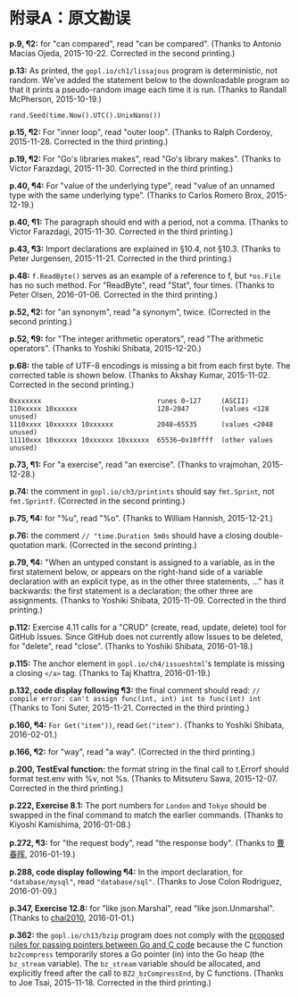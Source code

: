 # 附录A：原文勘误

**p.9, ¶2:** for "can compared", read "can be compared". \(Thanks to Antonio Macías Ojeda, 2015-10-22. Corrected in the second printing.\)

**p.13:** As printed, the `gopl.io/ch1/lissajous` program is deterministic, not random. We've added the statement below to the downloadable program so that it prints a pseudo-random image each time it is run. \(Thanks to Randall McPherson, 2015-10-19.\)

`rand.Seed(time.Now().UTC().UnixNano())`

**p.15, ¶2:** For "inner loop", read "outer loop". \(Thanks to Ralph Corderoy, 2015-11-28. Corrected in the third printing.\)

**p.19, ¶2:** For "Go's libraries makes", read "Go's library makes". \(Thanks to Victor Farazdagi, 2015-11-30. Corrected in the third printing.\)

**p.40, ¶4:** For "value of the underlying type", read "value of an unnamed type with the same underlying type". \(Thanks to Carlos Romero Brox, 2015-12-19.\)

**p.40, ¶1:** The paragraph should end with a period, not a comma. \(Thanks to Victor Farazdagi, 2015-11-30. Corrected in the third printing.\)

**p.43, ¶3:** Import declarations are explained in §10.4, not §10.3. \(Thanks to Peter Jurgensen, 2015-11-21. Corrected in the third printing.\)

**p.48:** `f.ReadByte()` serves as an example of a reference to f, but `*os.File` has no such method. For "ReadByte", read "Stat", four times. \(Thanks to Peter Olsen, 2016-01-06. Corrected in the third printing.\)

**p.52, ¶2:** for "an synonym", read "a synonym", twice. \(Corrected in the second printing.\)

**p.52, ¶9:** for "The integer arithmetic operators", read "The arithmetic operators". \(Thanks to Yoshiki Shibata, 2015-12-20.\)

**p.68:** the table of UTF-8 encodings is missing a bit from each first byte. The corrected table is shown below. \(Thanks to Akshay Kumar, 2015-11-02. Corrected in the second printing.\)

```text
0xxxxxxx                             runes 0−127     (ASCII)
110xxxxx 10xxxxxx                    128−2047        (values <128 unused)
1110xxxx 10xxxxxx 10xxxxxx           2048−65535      (values <2048 unused)
11110xxx 10xxxxxx 10xxxxxx 10xxxxxx  65536−0x10ffff  (other values unused)
```

**p.73, ¶1:** For "a exercise", read "an exercise". \(Thanks to vrajmohan, 2015-12-28.\)

**p.74:** the comment in `gopl.io/ch3/printints` should say `fmt.Sprint`, not `fmt.Sprintf`. \(Corrected in the second printing.\)

**p.75, ¶4:** for "%u", read "%o". \(Thanks to William Hannish, 2015-12-21.\)

**p.76:** the comment `// "time.Duration 5m0s` should have a closing double-quotation mark. \(Corrected in the second printing.\)

**p.79, ¶4:** "When an untyped constant is assigned to a variable, as in the first statement below, or appears on the right-hand side of a variable declaration with an explicit type, as in the other three statements, ..." has it backwards: the first statement is a declaration; the other three are assignments. \(Thanks to Yoshiki Shibata, 2015-11-09. Corrected in the third printing.\)

**p.112:** Exercise 4.11 calls for a "CRUD" \(create, read, update, delete\) tool for GitHub Issues. Since GitHub does not currently allow Issues to be deleted, for "delete", read "close". \(Thanks to Yoshiki Shibata, 2016-01-18.\)

**p.115:** The anchor element in `gopl.io/ch4/issueshtml`'s template is missing a closing `</a>` tag. \(Thanks to Taj Khattra, 2016-01-19.\)

**p.132, code display following ¶3:** the final comment should read: `// compile error: can't assign func(int, int) int to func(int) int` \(Thanks to Toni Suter, 2015-11-21. Corrected in the third printing.\)

**p.160, ¶4:** `For Get("item"))`, read `Get("item")`. \(Thanks to Yoshiki Shibata, 2016-02-01.\)

**p.166, ¶2:** for "way", read "a way". \(Corrected in the third printing.\)

**p.200, TestEval function:** the format string in the final call to t.Errorf should format test.env with %v, not %s. \(Thanks to Mitsuteru Sawa, 2015-12-07. Corrected in the third printing.\)

**p.222, Exercise 8.1:** The port numbers for `London` and `Tokyo` should be swapped in the final command to match the earlier commands. \(Thanks to Kiyoshi Kamishima, 2016-01-08.\)

**p.272, ¶3:** for "the request body", read "the response body". \(Thanks to [曹春晖](https://github.com/cch123), 2016-01-19.\)

**p.288, code display following ¶4:** In the import declaration, for `"database/mysql"`, read `"database/sql"`. \(Thanks to Jose Colon Rodriguez, 2016-01-09.\)

**p.347, Exercise 12.8:** for "like json.Marshal", read "like json.Unmarshal". \(Thanks to [chai2010](https://github.com/chai2010), 2016-01-01.\)

**p.362:** the `gopl.io/ch13/bzip` program does not comply with the [proposed rules for passing pointers between Go and C code](https://github.com/golang/proposal/blob/master/design/12416-cgo-pointers.md) because the C function `bz2compress` temporarily stores a Go pointer \(in\) into the Go heap \(the `bz_stream` variable\). The `bz_stream` variable should be allocated, and explicitly freed after the call to `BZ2_bzCompressEnd`, by C functions. \(Thanks to Joe Tsai, 2015-11-18. Corrected in the third printing.\)

